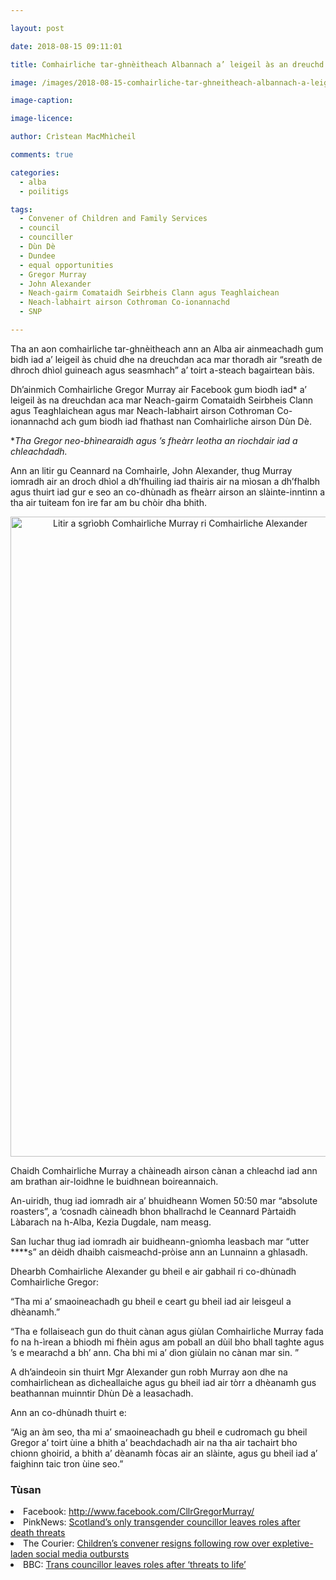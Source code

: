 ```yaml
---

layout: post

date: 2018-08-15 09:11:01

title: Comhairliche tar-ghnèitheach Albannach a’ leigeil às an dreuchd mar thoradh air droch dhìol

image: /images/2018-08-15-comhairliche-tar-ghneitheach-albannach-a-leigeil-as-an-dreuchd-mar-thoradh-air-droch-dhiol.jpg

image-caption:

image-licence:

author: Crìstean MacMhìcheil

comments: true

categories:
  - alba
  - poilitigs

tags:
  - Convener of Children and Family Services
  - council
  - counciller
  - Dùn Dè
  - Dundee
  - equal opportunities
  - Gregor Murray
  - John Alexander
  - Neach-gairm Comataidh Seirbheis Clann agus Teaghlaichean
  - Neach-labhairt airson Cothroman Co-ionannachd
  - SNP

---
```


Tha an aon comhairliche tar-ghnèitheach ann an Alba air ainmeachadh gum bidh iad a&#8217; leigeil às chuid dhe na dreuchdan aca mar thoradh air &#8220;sreath de dhroch dhìol guineach agus seasmhach&#8221; a&#8217; toirt a-steach bagairtean bàis.

<!--more-->

Dh&#8217;ainmich Comhairliche Gregor Murray air Facebook gum biodh iad* a&#8217; leigeil às na dreuchdan aca mar Neach-gairm Comataidh Seirbheis Clann agus Teaghlaichean agus mar Neach-labhairt airson Cothroman Co-ionannachd ach gum biodh iad fhathast nan Comhairliche airson Dùn Dè.

*_Tha Gregor neo-bhìnearaidh agus &#8217;s fheàrr leotha an riochdair iad a chleachdadh._

Ann an litir gu Ceannard na Comhairle, John Alexander, thug Murray iomradh air an droch dhìol a dh&#8217;fhuiling iad thairis air na mìosan a dh&#8217;fhalbh agus thuirt iad gur e seo an co-dhùnadh as fheàrr airson an slàinte-inntinn a tha air tuiteam fon ìre far am bu chòir dha bhith.

<div style="text-align: center">
  <a href="https://www.facebook.com/CllrGregorMurray/posts/2121515251420019"><img class="aligncenter" title="Litir a sgrìobh Comhairliche Murray ri Comhairliche Alexander" src="https://i2.wp.com/geidh.uk/wp-content/uploads/2018/08/Screenshot-2018-08-14-at-19.40.28-527x1024.png?resize=527%2C1024" alt="Litir a sgrìobh Comhairliche Murray ri Comhairliche Alexander" width="527" height="1024" data-recalc-dims="1" /></a>
</div>

Chaidh Comhairliche Murray a chàineadh airson cànan a chleachd iad ann am brathan air-loidhne le buidhnean boireannaich.

An-uiridh, thug iad iomradh air a&#8217; bhuidheann Women 50:50 mar &#8220;absolute roasters&#8221;, a &#8216;cosnadh càineadh bhon bhallrachd le Ceannard Pàrtaidh Làbarach na h-Alba, Kezia Dugdale, nam measg.

San Iuchar thug iad iomradh air buidheann-gnìomha leasbach mar &#8220;utter \****s&#8221; an dèidh dhaibh caismeachd-pròise ann an Lunnainn a ghlasadh.

Dhearbh Comhairliche Alexander gu bheil e air gabhail ri co-dhùnadh Comhairliche Gregor:

&#8220;Tha mi a&#8217; smaoineachadh gu bheil e ceart gu bheil iad air leisgeul a dhèanamh.&#8221;

&#8220;Tha e follaiseach gun do thuit cànan agus giùlan Comhairliche Murray fada fo na h-ìrean a bhiodh mi fhèin agus am poball an dùil bho bhall taghte agus &#8217;s e mearachd a bh&#8217; ann. Cha bhi mi a&#8217; dìon giùlain no cànan mar sin. &#8221;

A dh&#8217;aindeoin sin thuirt Mgr Alexander gun robh Murray aon dhe na comhairlichean as dìcheallaiche agus gu bheil iad air tòrr a dhèanamh gus beathannan muinntir Dhùn Dè a leasachadh.

Ann an co-dhùnadh thuirt e:

&#8220;Aig an àm seo, tha mi a&#8217; smaoineachadh gu bheil e cudromach gu bheil Gregor a&#8217; toirt ùine a bhith a&#8217; beachdachadh air na tha air tachairt bho chionn ghoirid, a bhith a&#8217; dèanamh fòcas air an slàinte, agus gu bheil iad a&#8217; faighinn taic tron ùine seo.&#8221;

<div class="jumbotron">
  <h3>
    Tùsan
  </h3>

  <li>
    Facebook: <a href="http://www.facebook.com/CllrGregorMurray/">http://www.facebook.com/CllrGregorMurray/</a>
  </li>
  <li>
    PinkNews: <a href="https://www.pinknews.co.uk/2018/08/13/scotland-transgender-councillor-death-threats/">Scotland’s only transgender councillor leaves roles after death threats</a>
  </li>
  <li>
    The Courier: <a href="https://www.thecourier.co.uk/fp/news/local/dundee/703892/childrens-convener-resigns-following-row-over-expletive-laden-social-media-outbursts/">Children’s convener resigns following row over expletive-laden social media outbursts</a>
  </li>
  <li>
    BBC: <a href="https://www.bbc.co.uk/news/uk-scotland-tayside-central-45151228">Trans councillor leaves roles after &#8216;threats to life&#8217;</a>
  </li>
</div>
